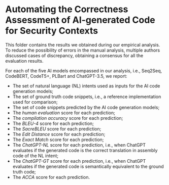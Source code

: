 # Automating the Correctness Assessment of AI-generated Code for Security Contexts

This folder contains the results we obtained during our empirical analysis. 
To reduce the possibility of errors in the manual analysis, multiple authors discussed cases of discrepancy, obtaining a consensus for all the evaluation results. 

For each of the five AI models encompassed in our analysis, i.e., Seq2Seq, CodeBERT, CodeT5+, PLBart and ChatGPT-3.5, we report:

- The set of natural language (NL) intents used as inputs for the AI code generation models;
- The set of ground truth code snippets, i.e., a reference implementation used for comparison;
- The set of code snippets predicted by the AI code generation models;
- The *human evaluation* score for each prediction;
- The *compilation accuracy* score for each prediction;
- The *BLEU-4* score for each prediction;
- The *SacreBLEU* score for each prediction;
- The *Edit Distance* score for each prediction;
- The *Exact Match* score for each prediction;
- The *ChatGPT-NL* score for each prediction, i.e., when ChatGPT evaluates if the generated code is the correct translation in assembly code of the NL intent;
- The *ChatGPT-GT* score for each prediction, i.e., when ChatGPT evaluates if the generated code is semantically equivalent to the ground truth code;
- The *ACCA* score for each prediction.